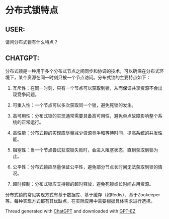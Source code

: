 # 分布式锁特点

## USER:

请问分布式锁有什么特点？

## CHATGPT:

分布式锁是一种用于多个分布式节点之间同步和协调的技术，可以确保在分布式环境下，某个资源在同一时刻只被一个节点访问。分布式锁的主要特点如下：

1. 互斥性：在同一时刻，只有一个节点可以获取到锁，从而保证共享资源不会出现竞争问题。

2. 可重入性：一个节点可以多次获取同一个锁，避免死锁的发生。

3. 高可用性：分布式锁的实现通常需要具备高可用性，避免单点故障影响整个系统的正常运行。

4. 高性能：分布式锁的实现应尽量减少资源竞争和等待时间，提高系统的并发性能。

5. 阻塞性：当一个节点尝试获取锁失败时，会进入阻塞状态，直到获取到锁为止。

6. 公平性：分布式锁应尽量保证公平性，避免部分节点长时间无法获取到锁的情况。

7. 超时控制：分布式锁应支持锁的超时释放，避免死锁或长时间占用资源。

分布式锁的常见实现方式有基于数据库、基于缓存（如Redis）、基于Zookeeper等。每种实现方式都有其优缺点，在实际应用中需要根据具体需求进行选择。

Thread generated with <a href="https://chat.openai.com">ChatGPT</a> and downloaded with <a href="https://gptez.xyz">GPT-EZ</a>